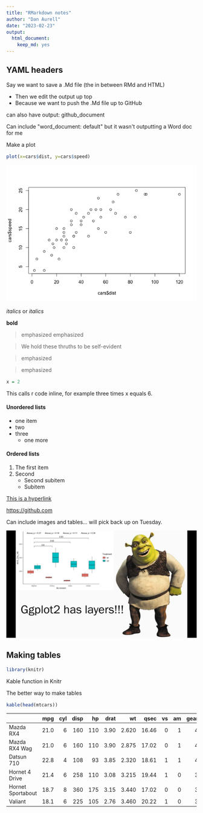 ```yaml
---
title: "RMarkdown notes"
author: "Dan Aurell"
date: "2023-02-23"
output:   
  html_document: 
    keep_md: yes
---
```


## YAML headers
Say we want to save a .Md file (the in between RMd and HTML)
- Then we edit the output up top
- Because we want to push the .Md file up to GitHub

can also have output: github_document

Can include "word_document: default" but it wasn't outputting a Word doc for me


Make a plot

```r
plot(x=cars$dist, y=cars$speed)
```

![](2023-02-23-RMarkdown_files/figure-html/unnamed-chunk-1-1.png)<!-- -->


*italics* or _italics_

**bold**

> emphasized
emphasized

> We hold these thruths to be
> self-evident

> emphasized

> emphasized


```r
x = 2
```


This calls r code inline, for example three times x equals 6.

#### Unordered lists
* one item
* two
* three
  * one more

#### Ordered lists
  
  
1. The first item
2. Second
    * Second subitem
    - Subitem


[This is a hyperlink](https://github.com)

https://github.com


Can include images and tables... will pick back up on Tuesday.


![Shrek and ggplot are like onions: they have layers!](../general_notes/shrek.jpg)


## Making tables


```r
library(knitr)
```


Kable function in Knitr

The better way to make tables

```r
kable(head(mtcars))
```



|                  |  mpg| cyl| disp|  hp| drat|    wt|  qsec| vs| am| gear| carb|
|:-----------------|----:|---:|----:|---:|----:|-----:|-----:|--:|--:|----:|----:|
|Mazda RX4         | 21.0|   6|  160| 110| 3.90| 2.620| 16.46|  0|  1|    4|    4|
|Mazda RX4 Wag     | 21.0|   6|  160| 110| 3.90| 2.875| 17.02|  0|  1|    4|    4|
|Datsun 710        | 22.8|   4|  108|  93| 3.85| 2.320| 18.61|  1|  1|    4|    1|
|Hornet 4 Drive    | 21.4|   6|  258| 110| 3.08| 3.215| 19.44|  1|  0|    3|    1|
|Hornet Sportabout | 18.7|   8|  360| 175| 3.15| 3.440| 17.02|  0|  0|    3|    2|
|Valiant           | 18.1|   6|  225| 105| 2.76| 3.460| 20.22|  1|  0|    3|    1|





